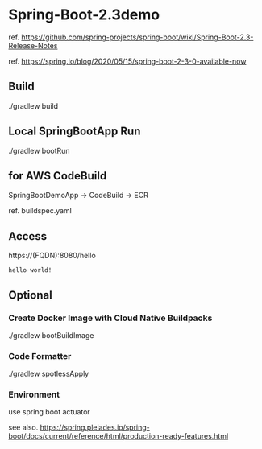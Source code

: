 # Spring-Boot-2.3demo

ref. https://github.com/spring-projects/spring-boot/wiki/Spring-Boot-2.3-Release-Notes

ref. https://spring.io/blog/2020/05/15/spring-boot-2-3-0-available-now

## Build
./gradlew build

## Local SpringBootApp Run
./gradlew bootRun

## for AWS CodeBuild
SpringBootDemoApp → CodeBuild → ECR

ref. buildspec.yaml

## Access
https://(FQDN):8080/hello

`hello world!`

## Optional 
### Create Docker Image with Cloud Native Buildpacks
./gradlew bootBuildImage

### Code Formatter
./gradlew spotlessApply

### Environment
use spring boot actuator

see also. https://spring.pleiades.io/spring-boot/docs/current/reference/html/production-ready-features.html